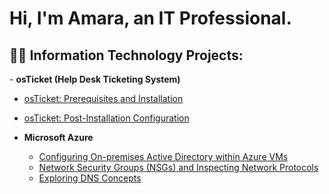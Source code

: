<h1>Hi, I'm Amara, an IT Professional.</h1>

<h2>👨‍💻 Information Technology Projects:</h2>
- <b>osTicket (Help Desk Ticketing System)</b>

  - [osTicket: Prerequisites and Installation](https://github.com/amaraphi/osticket-prereq)
  - [osTicket: Post-Installation Configuration](https://github.com/amaraphi/post-install-config)
  
- <b>Microsoft Azure</b>
  - [Configuring On-premises Active Directory within Azure VMs](https://github.com/amaraphi/configure-ad)
  - [Network Security Groups (NSGs) and Inspecting Network Protocols](https://github.com/amaraphi/azure-network-protocols)
  - [Exploring DNS Concepts](https://github.com/amaraphi/dns-ad)

